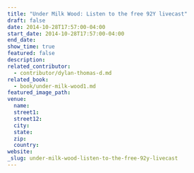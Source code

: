 ```yaml
---
title: "Under Milk Wood: Listen to the free 92Y livecast"
draft: false
date: 2014-10-28T17:57:00-04:00
start_date: 2014-10-28T17:57:00-04:00
end_date:
show_time: true
featured: false
description:
related_contributor:
  - contributor/dylan-thomas-d.md
related_book:
  - book/under-milk-wood1.md
featured_image_path:
venue:
  name:
  street1:
  street12:
  city:
  state:
  zip:
  country:
website:
_slug: under-milk-wood-listen-to-the-free-92y-livecast
---
```


